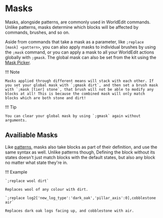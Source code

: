 # Masks

Masks, alongside patterns, are commonly used in WorldEdit commands. Unlike patterns, masks determine which blocks will be affected by commands, brushes, and so on.

Aside from commands that take a mask as a parameter, like `;replace [mask] <pattern>`, you can also apply masks to individual brushes by using the `;mask` command, or you can apply a mask to all your WorldEdit actions globally with `;gmask`. The global mask can also be set from the kit using the [Mask Picker](/usage/kit#mask_picker).

!!! Note

    Masks applied through different means will stack with each other. If you set your global mask with `;gmask dirt`, and then set a brush mask with `;mask [tier] stone`, that brush will not be able to modify any blocks at all! This is because the combined mask will only match blocks which are both stone and dirt!

!!! Tip

    You can clear your global mask by using `;gmask` again without arguments.

## Availiable Masks

Like [patterns](patterns.md), masks also take blocks as part of their definition, and use the same syntax as well. Unlike patterns though, Defining the block without its states doesn't just match blocks with the default states, but also any block no matter what state they're in.

!!! Example

    `;replace wool dirt`
    
    Replaces wool of any colour with dirt.
    
    `;replace log2['new_log_type':'dark_oak','pillar_axis':0],cobblestone air`
    
    Replaces dark oak logs facing up, and cobblestone with air.
